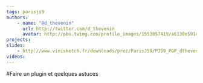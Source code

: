 ```yaml
---
tags: parisjs9
authors:
    - name: "@d_thevenin"
      url: http://twitter.com/d_thevenin
      avatar: http://pbs.twimg.com/profile_images/1553057419/a6130e591c14b71ccd77e4b38ae02988_bigger.jpg
projects:
slides:
    - http://www.vinisketch.fr/downloads/prez/ParisJS9/PJS9_PGP_dthevenin.pdf
videos:
---
```

#Faire un plugin et quelques astuces
